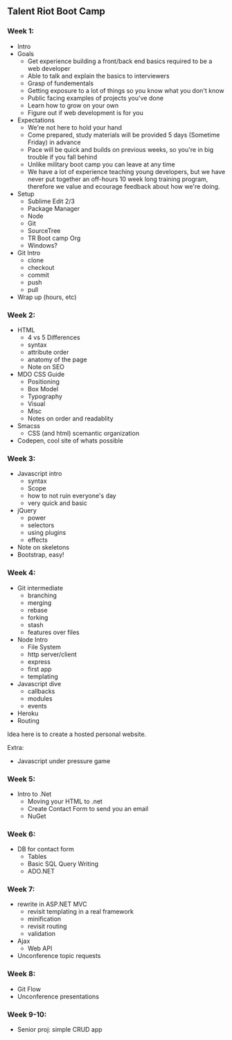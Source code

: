 ## Talent Riot Boot Camp

### Week 1:

- Intro
- Goals
	- Get experience building a front/back end basics required to be a web developer
	- Able to talk and explain the basics to interviewers
	- Grasp of fundementals
	- Getting exposure to a lot of things so you know what you don't know
	- Public facing examples of projects you've done
	- Learn how to grow on your own
	- Figure out if web development is for you
- Expectations
	- We're not here to hold your hand
	- Come prepared, study materials will be provided 5 days (Sometime Friday) in advance
	- Pace will be quick and builds on previous weeks, so you're in big trouble if you fall behind
	- Unlike military boot camp you can leave at any time
	- We have a lot of experience teaching young developers, but we have never put together an off-hours 10 week long training program, therefore we value and ecourage feedback about how we're doing.
- Setup
	- Sublime Edit 2/3
	- Package Manager
	- Node
	- Git
	- SourceTree
	- TR Boot camp Org
	- Windows?
- Git Intro
	- clone
	- checkout
	- commit
	- push
	- pull
- Wrap up (hours, etc)

### Week 2:

- HTML
	- 4 vs 5 Differences
	- syntax
	- attribute order
	- anatomy of the page
	- Note on SEO
- MDO CSS Guide
	- Positioning
	- Box Model
	- Typography
	- Visual
	- Misc
	- Notes on order and readablity
- Smacss
	- CSS (and html) scemantic organization
- Codepen, cool site of whats possible

### Week 3:

- Javascript intro
	- syntax
	- Scope
	- how to not ruin everyone's day
	- very quick and basic
- jQuery
	- power
	- selectors
	- using plugins
	- effects
- Note on skeletons
- Bootstrap, easy!

### Week 4:

- Git intermediate
	- branching
	- merging
	- rebase
	- forking
	- stash
	- features over files
- Node Intro
	- File System
	- http server/client
	- express
	- first app
	- templating
- Javascript dive
	- callbacks
	- modules
	- events
- Heroku
- Routing

Idea here is to create a hosted personal website.

Extra:
- Javascript under pressure game

### Week 5:

- Intro to .Net
	- Moving your HTML to .net
	- Create Contact Form to send you an email
	- NuGet

### Week 6:

- DB for contact form
	- Tables
	- Basic SQL Query Writing
	- ADO.NET

### Week 7:

- rewrite in ASP.NET MVC
	- revisit templating in a real framework
	- minification
	- revisit routing
	- validation
- Ajax
	- Web API
- Unconference topic requests

### Week 8:

- Git Flow
- Unconference presentations

### Week 9-10:

- Senior proj: simple CRUD app
